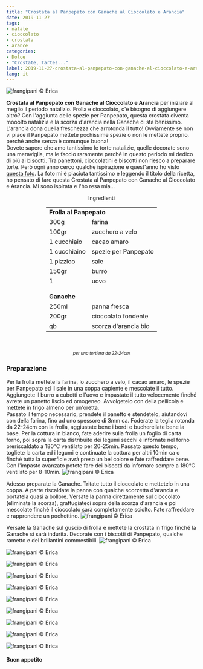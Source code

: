 ```yaml
---
title: "Crostata al Panpepato con Ganache al Cioccolato e Arancia"
date: 2019-11-27
tags:
- natale
- cioccolato
- crostata
- arance
categories:
- Dolce
- "Crostate, Tartes..."
label: 2019-11-27-crostata-al-panpepato-con-ganache-al-cioccolato-e-arancia
lang: it 
---
```

![](../2019-11-27-crostata-al-panpepato-con-ganache-al-cioccolato-e-arancia/header.jpeg "frangipani © Erica")

**Crostata al Panpepato con Ganache al Cioccolato e Arancia** per iniziare al meglio il periodo natalizio. Frolla e cioccolato, c'è bisogno di aggiungere altro? Con l'aggiunta delle spezie per Panpepato, questa crostata diventa mooolto natalizia e la scorza d'arancia nella Ganache ci sta benissimo. L'arancia dona quella freschezza che arrotonda il tutto! Ovviamente se non vi piace il Panpepato mettete pochissime spezie o non le mettete proprio, perché anche senza è comunque buona!
<br />
Dovete sapere che amo tantissimo le torte natalizie, quelle decorate sono una meraviglia, ma le faccio raramente perché in questo periodo mi dedico di più ai <a href="https://frangipani.raiano.ch/it/categories/Dolce/Biscotti/page/6//" target="_blank">biscotti</a>. Tra panettoni, cioccolatini e biscotti non riesco a preparare torte. Però ogni anno cerco qualche ispirazione e quest'anno ho visto <a href="https://www.lazycatkitchen.com/gingerbread-amaretto-chocolate-tart/" target="_blank">questa foto</a>. La foto mi è piaciuta tantissimo e leggendo il titolo della ricetta, ho pensato di fare questa Crostata al Panpepato con Ganache al Cioccolato e Arancia. Mi sono ispirata e l'ho resa mia... 

<div id="wrapper" style="text-align: center">
  <div id="yourdiv" style="display: inline-block;">
    <div class="ingredients" itemscope itemtype="http://schema.org/Recipe">
      <span itemprop="name" style="display:none;">Crostata al Panpepato con Ganache al Cioccolato e Arancia</span>
      <span itemprop="recipeCategory" style="display:none;">Dolce</span>
      <img itemprop="image" style="display:none;" class="ignore-gallery-item" src="../2019-11-27-crostata-al-panpepato-con-ganache-al-cioccolato-e-arancia/header.jpeg"/>
      <span itemprop="author" style="display:none;">Erica Raiano</span>
      <span itemprop="description" style="display:none;">Crostata al Panpepato con Ganache al Cioccolato e Arancia per iniziare al meglio il periodo natalizio. Frolla e cioccolato, c'è bisogno di aggiungere altro?</span>
      <div class="ingredients-title">Ingredienti</div>
      <table>
        <tbody>
          <tr>          
            <td colspan="2"><b>Frolla al Panpepato</b></td>
          </tr>      
          <tr itemprop="recipeIngredient">
            <td>300g</td>
            <td>farina</td>
          </tr>
          <tr itemprop="recipeIngredient">
            <td>100gr</td>
            <td>zucchero a velo</td>
          </tr>
          <tr itemprop="recipeIngredient">
            <td>1 cucchiaio</td>
            <td>cacao amaro</td>
          </tr>
          <tr itemprop="recipeIngredient">
            <td>1 cucchiaino</td>
            <td>spezie per Panpepato</td>
          </tr>
          <tr itemprop="recipeIngredient">
            <td>1 pizzico</td>
            <td>sale</td>
          </tr>
          <tr itemprop="recipeIngredient">
            <td>150gr</td>
            <td>burro</td>  
          </tr>
          <tr itemprop="recipeIngredient">
            <td>1</td>
            <td>uovo</td>
          </tr>
          <tr style="height: 15px;"></tr>
          <tr>          
            <td colspan="2"><b>Ganache</b></td>
          </tr>
          <tr itemprop="recipeIngredient">
            <td>250ml</td>
            <td>panna fresca</td>
          </tr>
          <tr itemprop="recipeIngredient">
            <td>200gr</td>
            <td>cioccolato fondente</td>
          </tr>
          <tr itemprop="recipeIngredient">
            <td>qb</td>
            <td>scorza d'arancia bio</td>
          </tr>
        </tbody>
      </table>
      <br></br>
      <i class="pull-right" style="font-size: 80%;">per una tortiera da 22-24cm</i>
    </div>
  </div>
</div>


<h3>
  <font color="grey">
    <i class="fa-solid fa-gears"></i>
  </font> Preparazione
</h3>

Per la frolla mettete la farina, lo zucchero a velo, il cacao amaro, le spezie per Panpepato ed il sale in una coppa capiente e mescolate il tutto. Aggiungete il burro a cubetti e l'uovo e impastate il tutto velocemente finché avrete un panetto liscio ed omogeneo. Avvolgetelo con della pellicola e mettete in frigo almeno per un'oretta.
<br />
Passato il tempo necessario, prendete il panetto e stendetelo, aiutandovi con della farina, fino ad uno spessore di 3mm ca. Foderate la teglia rotonda da 22-24cm con la frolla, aggiustate bene i bordi e bucherellate bene la base. Per la cottura in bianco, fate aderire sulla frolla un foglio di carta forno, poi sopra la carta distribuite dei legumi secchi e infornate nel forno preriscaldato a 180°C ventilato per 20-25min. Passato questo tempo, togliete la carta ed i legumi e continuate la cottura per altri 10min ca o finché tutta la superficie avrà preso un bel colore e fate raffreddare bene. Con l'impasto avanzato potete fare dei biscotti da infornare sempre a 180°C ventilato per 8-10min.
![](../2019-11-27-crostata-al-panpepato-con-ganache-al-cioccolato-e-arancia/frolla.jpeg "frangipani © Erica")

Adesso preparate la Ganache. Tritate tutto il cioccolato e mettetelo in una coppa. A parte riscaldate la panna con qualche scorzetta d'arancia e portatela quasi a bollore. Versate la panna direttamente sul cioccolato (eliminate la scorza), grattugiateci sopra della scorza d'arancia e poi mescolate finché il cioccolato sarà completamente sciolto. Fate raffreddare e rapprendere un pochettino.
![](../2019-11-27-crostata-al-panpepato-con-ganache-al-cioccolato-e-arancia/ganache.jpeg "frangipani © Erica")

Versate la Ganache sul guscio di frolla e mettete la crostata in frigo finché la Ganache si sarà indurita. Decorate con i biscotti di Panpepato, qualche rametto e dei brillantini commestibili.
![](../2019-11-27-crostata-al-panpepato-con-ganache-al-cioccolato-e-arancia/risultato1.jpeg "frangipani © Erica")

![](../2019-11-27-crostata-al-panpepato-con-ganache-al-cioccolato-e-arancia/risultato2.jpeg "frangipani © Erica")

![](../2019-11-27-crostata-al-panpepato-con-ganache-al-cioccolato-e-arancia/risultato3.jpeg "frangipani © Erica")

![](../2019-11-27-crostata-al-panpepato-con-ganache-al-cioccolato-e-arancia/risultato4.jpeg "frangipani © Erica")

![](../2019-11-27-crostata-al-panpepato-con-ganache-al-cioccolato-e-arancia/risultato5.jpeg "frangipani © Erica")

![](../2019-11-27-crostata-al-panpepato-con-ganache-al-cioccolato-e-arancia/risultato6.jpeg "frangipani © Erica")

![](../2019-11-27-crostata-al-panpepato-con-ganache-al-cioccolato-e-arancia/risultato7.jpeg "frangipani © Erica")

![](../2019-11-27-crostata-al-panpepato-con-ganache-al-cioccolato-e-arancia/risultato8.jpeg "frangipani © Erica")

![](../2019-11-27-crostata-al-panpepato-con-ganache-al-cioccolato-e-arancia/risultato9.jpeg "frangipani © Erica")

![](../2019-11-27-crostata-al-panpepato-con-ganache-al-cioccolato-e-arancia/risultato10.jpeg "frangipani © Erica")

<h4>Buon appetito
  <font color="red">
    <i class="fa-regular fa-face-smile"></i>
  </font>
</h4>
